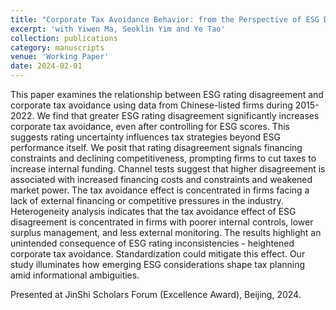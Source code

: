 ```yaml
---
title: "Corporate Tax Avoidance Behavior: from the Perspective of ESG Divergence in China"
excerpt: 'with Yiwen Ma, Seoklin Yim and Ye Tao'
collection: publications
category: manuscripts
venue: 'Working Paper'
date: 2024-02-01
---
```


This paper examines the relationship between ESG rating disagreement and corporate tax avoidance using data from Chinese-listed firms during 2015-2022. We find that greater ESG rating disagreement significantly increases corporate tax avoidance, even after controlling for ESG scores. This suggests rating uncertainty influences tax strategies beyond ESG performance itself. We posit that rating disagreement signals financing constraints and declining competitiveness, prompting firms to cut taxes to increase internal funding. Channel tests suggest that higher disagreement is associated with increased financing costs and constraints and weakened market power. The tax avoidance effect is concentrated in firms facing a lack of external financing or competitive pressures in the industry. Heterogeneity analysis indicates that the tax avoidance effect of ESG disagreement is concentrated in firms with poorer internal controls, lower surplus management, and less external monitoring. The results highlight an unintended consequence of ESG rating inconsistencies - heightened corporate tax avoidance. Standardization could mitigate this effect. Our study illuminates how emerging ESG considerations shape tax planning amid informational ambiguities.

Presented at JinShi Scholars Forum (Excellence Award), Beijing, 2024.
